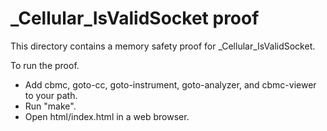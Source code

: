 # \_Cellular_IsValidSocket proof

This directory contains a memory safety proof for \_Cellular_IsValidSocket.

To run the proof.

- Add cbmc, goto-cc, goto-instrument, goto-analyzer, and cbmc-viewer to your
  path.
- Run "make".
- Open html/index.html in a web browser.

